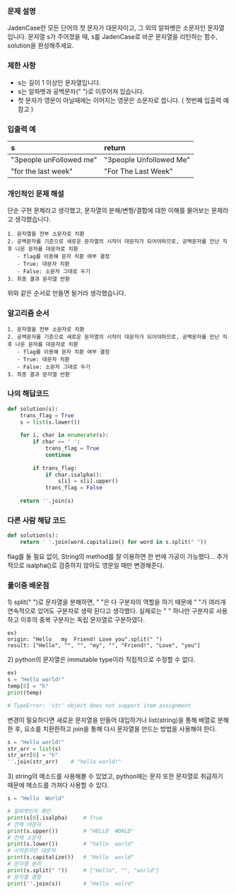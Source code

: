 ### 문제 설명
JadenCase란 모든 단어의 첫 문자가 대문자이고, 그 외의 알파벳은 소문자인 문자열입니다. 문자열 s가 주어졌을 때, s를 JadenCase로 바꾼 문자열을 리턴하는 함수, solution을 완성해주세요.

### 제한 사항
- s는 길이 1 이상인 문자열입니다.
- s는 알파벳과 공백문자(" ")로 이루어져 있습니다.
- 첫 문자가 영문이 아닐때에는 이어지는 영문은 소문자로 씁니다. ( 첫번째 입출력 예 참고 )

### 입출력 예
|s|return|
|:----|:----|
|"3people unFollowed me"|"3people Unfollowed Me"|
|"for the last week"|"For The Last Week"|

### 개인적인 문제 해설
단순 구현 문제라고 생각했고, 문자열의 분해/변형/결합에 대한 이해를 물어보는 문제라고 생각했습니다.
```
1. 문자열을 전부 소문자로 치환
2. 공백문자를 기준으로 새로운 문자열의 시작이 대문자가 되어야하므로, 공백문자를 만난 직후 나온 문자를 대문자로 치환
   - flag를 이용해 문자 치환 여부 결정
   - True: 대문자 치환
   - False: 소문자 그대로 두기
3. 최종 결과 문자열 반환
```
위와 같은 순서로 만들면 될거라 생각했습니다.

### 알고리즘 순서
```
1. 문자열을 전부 소문자로 치환
2. 공백문자를 기준으로 새로운 문자열의 시작이 대문자가 되어야하므로, 공백문자를 만난 직후 나온 문자를 대문자로 치환
   - flag를 이용해 문자 치환 여부 결정
   - True: 대문자 치환
   - False: 소문자 그대로 두기
3. 최종 결과 문자열 반환
```

### 나의 해답코드
```python
def solution(s):
    trans_flag = True
    s = list(s.lower())
    
    for i, char in enumerate(s):
        if char == ' ':
            trans_flag = True
            continue
    
        if trans_flag:
            if char.isalpha():
                s[i] = s[i].upper()
            trans_flag = False
        
    return ''.join(s)
```

### 다른 사람 해답 코드
```python
def solution(s):
    return ' '.join(word.capitalize() for word in s.split(" "))
```
flag를 둘 필요 없이, String의 method를 잘 이용하면 한 번에 가공이 가능했다...  추가적으로 isalpha()로 검증하지 않아도 영문일 때만 변경해준다.

### 풀이중 배운점
1\) split(" ")로 문자열을 분해하면, " "은 다 구분자의 역할을 하기 때문에 " "가 여러개 연속적으로 있어도 구분자로 생략 된다고 생각했다.
   실제로는 " " 하나만 구분자로 사용하고 이후의 중복 구분자는 독립 문자열로 구분하였다.

```
ex) 
origin: "Hello   my  Friend! Love you".split(" ")
result: ["Hello", "", "", "my", "", "Friend!", "Love", "you"]
```
        
2\) python의 문자열은 immutable type이라 직접적으로 수정할 수 없다. 
 
```python
ex)
s = "Hello world!"
temp[0] = "h"
print(temp)

# TypeError: 'str' object does not support item assignment
```
변경이 필요하다면 새로운 문자열을 만들어 대입하거나 list(string)을 통해 배열로 분해한 후, 요소를 치환한하고 join을 통해 다시 문자열을 만드는 방법을 사용해야 한다.
```python
s = "Hello world!"
str_arr = list(s)
str_arr[0] = "h"
''.join(str_arr)    # "hello world!"
```

3\) string의 메소드를 사용해볼 수 있었고, python에는 문자 또한 문자열로 취급하기 때문에 메소드를 가져다 사용할 수 있다.
```python
s = "Hello  World"

# 알파벳인지 확인
print(s[0].isalpha)     # True
# 전체 대문자
print(s.upper())        # "HELLO  WORLD"
# 전체 소문자
print(s.lower())        # "hello  world"
# 시작문자만 대문자
print(s.capitalize())   # "Hello  world"
# 문자열 분리
print(s.split(" "))     # ["Hello", "", "world"]
# 문자열 결합
print(''.join(s))       # "Hello  wolrd"
```